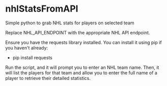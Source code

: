 # nhlStatsFromAPI

Simple python to grab NHL stats for players on selected team

Replace NHL_API_ENDPOINT with the appropriate NHL API endpoint.

Ensure you have the requests library installed. You can install it using pip if you haven't already:
- pip install requests

Run the script, and it will prompt you to enter an NHL team name. Then, it will list the players for that team and allow you to enter the full name of a player to retrieve their detailed statistics.
